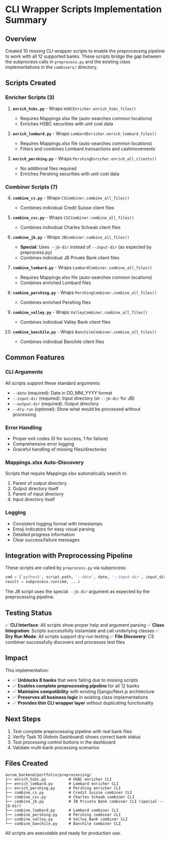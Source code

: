 # CLI Wrapper Scripts Implementation Summary

## Overview
Created 10 missing CLI wrapper scripts to enable the preprocessing pipeline to work with all 12 supported banks. These scripts bridge the gap between the subprocess calls in `preprocess.py` and the existing class implementations in the `combiners/` directory.

## Scripts Created

### Enricher Scripts (3)
1. **`enrich_hsbc.py`** - Wraps `HSBCEnricher.enrich_hsbc_files()`
   - Requires Mappings.xlsx file (auto-searches common locations)
   - Enriches HSBC securities with unit cost data

2. **`enrich_lombard.py`** - Wraps `LombardEnricher.enrich_lombard_files()`
   - Requires Mappings.xlsx file (auto-searches common locations)
   - Filters and combines Lombard transactions and cashmovements

3. **`enrich_pershing.py`** - Wraps `PershingEnricher.enrich_all_clients()`
   - No additional files required
   - Enriches Pershing securities with unit cost data

### Combiner Scripts (7)
4. **`combine_cs.py`** - Wraps `CSCombiner.combine_all_files()`
   - Combines individual Credit Suisse client files

5. **`combine_csc.py`** - Wraps `CSCCombiner.combine_all_files()`
   - Combines individual Charles Schwab client files

6. **`combine_jb.py`** - Wraps `JBCombiner.combine_all_files()`
   - **Special**: Uses `--jb-dir` instead of `--input-dir` (as expected by preprocess.py)
   - Combines individual JB Private Bank client files

7. **`combine_lombard.py`** - Wraps `LombardCombiner.combine_all_files()`
   - Requires Mappings.xlsx file (auto-searches common locations)
   - Combines enriched Lombard files

8. **`combine_pershing.py`** - Wraps `PershingCombiner.combine_all_files()`
   - Combines enriched Pershing files

9. **`combine_valley.py`** - Wraps `ValleyCombiner.combine_all_files()`
   - Combines individual Valley Bank client files

10. **`combine_banchile.py`** - Wraps `BanchileCombiner.combine_all_files()`
    - Combines individual Banchile client files

## Common Features

### CLI Arguments
All scripts support these standard arguments:
- `--date` (required): Date in DD_MM_YYYY format
- `--input-dir` (required): Input directory (or `--jb-dir` for JB)
- `--output-dir` (required): Output directory
- `--dry-run` (optional): Show what would be processed without processing

### Error Handling
- Proper exit codes (0 for success, 1 for failure)
- Comprehensive error logging
- Graceful handling of missing files/directories

### Mappings.xlsx Auto-Discovery
Scripts that require Mappings.xlsx automatically search in:
1. Parent of output directory
2. Output directory itself
3. Parent of input directory
4. Input directory itself

### Logging
- Consistent logging format with timestamps
- Emoji indicators for easy visual parsing
- Detailed progress information
- Clear success/failure messages

## Integration with Preprocessing Pipeline

These scripts are called by `preprocess.py` via subprocess:
```python
cmd = ['python3', script_path, '--date', date, '--input-dir', input_dir, '--output-dir', output_dir]
result = subprocess.run(cmd, ...)
```

The JB script uses the special `--jb-dir` argument as expected by the preprocessing pipeline.

## Testing Status

✅ **CLI Interface**: All scripts show proper help and argument parsing
✅ **Class Integration**: Scripts successfully instantiate and call underlying classes
✅ **Dry Run Mode**: All scripts support dry-run testing
✅ **File Discovery**: CS combiner successfully discovers and processes test files

## Impact

This implementation:
- ✅ **Unblocks 8 banks** that were failing due to missing scripts
- ✅ **Enables complete preprocessing pipeline** for all 12 banks
- ✅ **Maintains compatibility** with existing Django/Next.js architecture
- ✅ **Preserves all business logic** in existing class implementations
- ✅ **Provides thin CLI wrapper layer** without duplicating functionality

## Next Steps

1. Test complete preprocessing pipeline with real bank files
2. Verify Task 10 (Admin Dashboard) shows correct bank status
3. Test processing control buttons in the dashboard
4. Validate multi-bank processing scenarios

## Files Created

```
aurum_backend/portfolio/preprocessing/
├── enrich_hsbc.py          # HSBC enricher CLI
├── enrich_lombard.py       # Lombard enricher CLI  
├── enrich_pershing.py      # Pershing enricher CLI
├── combine_cs.py           # Credit Suisse combiner CLI
├── combine_csc.py          # Charles Schwab combiner CLI
├── combine_jb.py           # JB Private Bank combiner CLI (special --jb-dir)
├── combine_lombard.py      # Lombard combiner CLI
├── combine_pershing.py     # Pershing combiner CLI
├── combine_valley.py       # Valley Bank combiner CLI
└── combine_banchile.py     # Banchile combiner CLI
```

All scripts are executable and ready for production use.